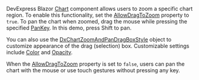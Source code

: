 DevExpress Blazor [Chart](https://docs.devexpress.com/Blazor/DevExpress.Blazor.DxChart-1) component allows users to zoom a specific chart region. To enable this functionality, set the [AllowDragToZoom](https://docs.devexpress.com/Blazor/DevExpress.Blazor.DxChartZoomAndPanSettings.AllowDragToZoom) property to `true`. To pan the chart when zoomed, drag the mouse while pressing the specified [PanKey](https://docs.devexpress.com/Blazor/DevExpress.Blazor.DxChartZoomAndPanSettings.PanKey). In this demo, press Shift to pan.

You can also use the [DxChartZoomAndPanDragBoxStyle](https://docs.devexpress.com/Blazor/DevExpress.Blazor.DxChartZoomAndPanDragBoxStyle) object to customize appearance of the drag (selection) box. Customizable settings include [Color](https://docs.devexpress.com/Blazor/DevExpress.Blazor.DxChartZoomAndPanDragBoxStyle.Color) and [Opacity](https://docs.devexpress.com/Blazor/DevExpress.Blazor.DxChartZoomAndPanDragBoxStyle.Opacity).

When the [AllowDragToZoom](https://docs.devexpress.com/Blazor/DevExpress.Blazor.DxChartZoomAndPanSettings.AllowDragToZoom) property is set to `false`, users can pan the chart with the mouse or use touch gestures without pressing any key.
